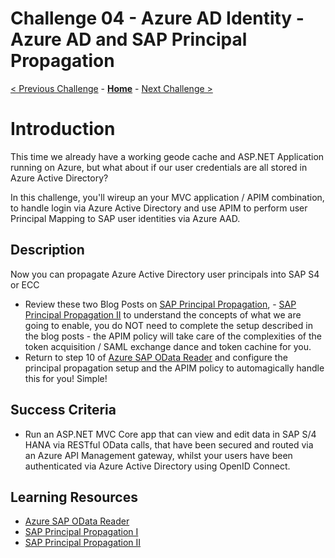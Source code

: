 # Challenge 04 - Azure AD Identity - Azure AD and SAP Principal Propagation

[< Previous Challenge](./Challenge-03.md) - **[Home](../README.md)** - [Next Challenge >](./Challenge-05.md)

# Introduction

This time we already have a working geode cache and ASP.NET Application running on Azure, but what about if our user credentials are all stored in Azure Active Directory? 

In this challenge, you'll wireup an your MVC application / APIM combination, to handle login via Azure Active Directory and use APIM to perform user Principal Mapping to SAP user identities via Azure AAD.

## Description

Now you can propagate Azure Active Directory user principals into SAP S4 or ECC

- Review these two Blog Posts on [SAP Principal Propagation](https://blogs.sap.com/2020/07/17/principal-propagation-in-a-multi-cloud-solution-between-microsoft-azure-and-sap-cloud-platform-scp/), - [SAP Principal Propagation II](https://blogs.sap.com/2020/10/01/principal-propagation-in-a-multi-cloud-solution-between-microsoft-azure-and-sap-cloud-platform-scp-part-ii/) to understand the concepts of what we are going to enable, you do NOT need to complete the setup described in the blog posts - the APIM policy will take care of the complexities of the token acquisition / SAML exchange dance and token cachine for you.
- Return to step 10 of [Azure SAP OData Reader](https://github.com/MartinPankraz/AzureSAPODataReader#azure-api-management-config) and configure the principal propagation setup and the APIM policy to automagically handle this for you! Simple!

## Success Criteria

- Run an ASP.NET MVC Core app that can view and edit data in SAP S/4 HANA via RESTful OData calls, that have been secured and routed via an Azure API Management gateway, whilst your users have been authenticated via Azure Active Directory using OpenID Connect.

## Learning Resources

- [Azure SAP OData Reader](https://github.com/MartinPankraz/AzureSAPODataReader)
- [SAP Principal Propagation I](https://blogs.sap.com/2020/07/17/principal-propagation-in-a-multi-cloud-solution-between-microsoft-azure-and-sap-cloud-platform-scp/)
- [SAP Principal Propagation II](https://blogs.sap.com/2020/10/01/principal-propagation-in-a-multi-cloud-solution-between-microsoft-azure-and-sap-cloud-platform-scp-part-ii/)
